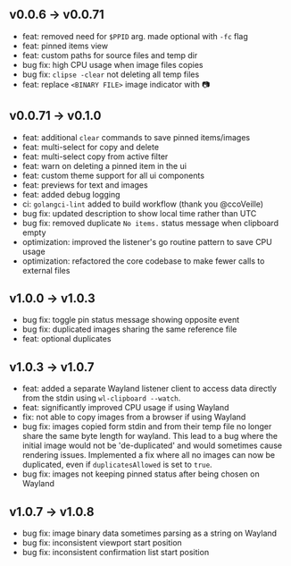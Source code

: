 ## v0.0.6 -> v0.0.71

- feat: removed need for `$PPID` arg. made optional with `-fc` flag
- feat: pinned items view
- feat: custom paths for source files and temp dir 
- bug fix: high CPU usage when image files copies
- bug fix: `clipse -clear` not deleting all temp files
- feat: replace `<BINARY FILE>` image indicator with 📷

## v0.0.71 -> v0.1.0

- feat: additional `clear` commands to save pinned items/images
- feat: multi-select for copy and delete
- feat: multi-select copy from active filter
- feat: warn on deleting a pinned item in the ui
- feat: custom theme support for all ui components   
- feat: previews for text and images
- feat: added debug logging 
- ci: `golangci-lint` added to build workflow (thank you @ccoVeille)
- bug fix: updated description to show local time rather than UTC
- bug fix: removed duplicate `No items.` status message when clipboard empty
- optimization: improved the listener's go routine pattern to save CPU usage 
- optimization: refactored the core codebase to make fewer calls to external files

## v1.0.0 -> v1.0.3

- bug fix: toggle pin status message showing opposite event
- bug fix: duplicated images sharing the same reference file
- feat: optional duplicates

## v1.0.3 -> v1.0.7

- feat: added a separate Wayland listener client to access data directly from the stdin using `wl-clipboard --watch`. 
- feat: significantly improved CPU usage if using Wayland 
- fix: not able to copy images from a browser if using Wayland
- bug fix: images copied form stdin and from their temp file no longer share the same byte length for wayland. This lead to a bug where the initial image would not be 'de-duplicated' and would sometimes cause rendering issues. Implemented a fix where all no images can now be duplicated, even if `duplicatesAllowed` is set to `true`. 
- bug fix: images not keeping pinned status after being chosen on Wayland


## v1.0.7 -> v1.0.8

- bug fix: image binary data sometimes parsing as a string on Wayland
- bug fix: inconsistent viewport start position
- bug fix: inconsistent confirmation list start position
